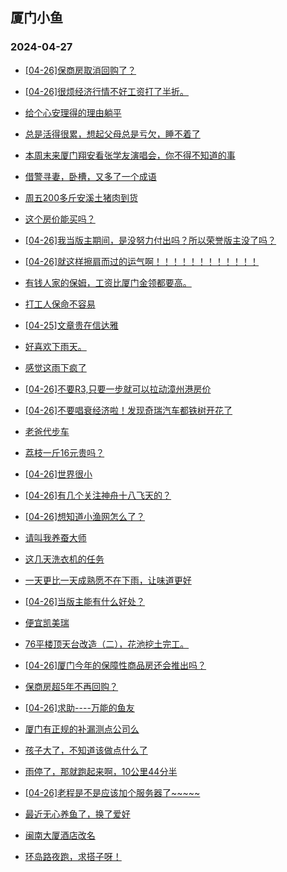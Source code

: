 ## 厦门小鱼 
### 2024-04-27

+ [[04-26]保商房取消回购了？](http://bbs.xmfish.com/read-htm-tid-18181931.html)

+ [[04-26]很烦经济行情不好工资打了半折。](http://bbs.xmfish.com/read-htm-tid-18182056.html)

+ [给个心安理得的理由躺平](http://bbs.xmfish.com/read-htm-tid-18181936.html)

+ [总是活得很累，想起父母总是亏欠，睡不着了](http://bbs.xmfish.com/read-htm-tid-18181941.html)

+ [本周末来厦门翔安看张学友演唱会，你不得不知道的事](http://bbs.xmfish.com/read-htm-tid-18181998.html)

+ [借警寻妻，卧槽，又多了一个成语](http://bbs.xmfish.com/read-htm-tid-18182101.html)

+ [周五200多斤安溪土猪肉到货](http://bbs.xmfish.com/read-htm-tid-18181964.html)

+ [这个房价能买吗？](http://bbs.xmfish.com/read-htm-tid-18182142.html)

+ [[04-26]我当版主期间，是没努力付出吗？所以荣誉版主没了吗？](http://bbs.xmfish.com/read-htm-tid-18181934.html)

+ [[04-26]就这样擦肩而过的运气啊！！！！！！！！！！！！](http://bbs.xmfish.com/read-htm-tid-18182118.html)

+ [有钱人家的保姆，工资比厦门金领都要高。](http://bbs.xmfish.com/read-htm-tid-18182103.html)

+ [打工人保命不容易](http://bbs.xmfish.com/read-htm-tid-18181996.html)

+ [[04-25]文章贵在信达雅](http://bbs.xmfish.com/read-htm-tid-18181947.html)

+ [好喜欢下雨天。](http://bbs.xmfish.com/read-htm-tid-18181972.html)

+ [感觉这雨下疯了](http://bbs.xmfish.com/read-htm-tid-18181971.html)

+ [[04-26]不要R3,只要一步就可以拉动漳州港房价](http://bbs.xmfish.com/read-htm-tid-18182104.html)

+ [[04-26]不要唱衰经济啦！发现奇瑞汽车都铁树开花了](http://bbs.xmfish.com/read-htm-tid-18182172.html)

+ [老爸代步车](http://bbs.xmfish.com/read-htm-tid-18182150.html)

+ [荔枝一斤16元贵吗？](http://bbs.xmfish.com/read-htm-tid-18182184.html)

+ [[04-26]世界很小](http://bbs.xmfish.com/read-htm-tid-18182059.html)

+ [[04-26]有几个关注神舟十八飞天的？](http://bbs.xmfish.com/read-htm-tid-18182187.html)

+ [[04-26]想知道小渔网怎么了？](http://bbs.xmfish.com/read-htm-tid-18182196.html)

+ [请叫我养蚕大师](http://bbs.xmfish.com/read-htm-tid-18182155.html)

+ [这几天洗衣机的任务](http://bbs.xmfish.com/read-htm-tid-18182146.html)

+ [一天更比一天成熟愿不在下雨，让味道更好](http://bbs.xmfish.com/read-htm-tid-18182129.html)

+ [[04-26]当版主能有什么好处？](http://bbs.xmfish.com/read-htm-tid-18182153.html)

+ [便宜凯美瑞](http://bbs.xmfish.com/read-htm-tid-18182253.html)

+ [76平楼顶天台改造（二），花池挖土完工。](http://bbs.xmfish.com/read-htm-tid-18182252.html)

+ [[04-26]厦门今年的保障性商品房还会推出吗？](http://bbs.xmfish.com/read-htm-tid-18182311.html)

+ [保商房超5年不再回购？](http://bbs.xmfish.com/read-htm-tid-18182361.html)

+ [[04-26]求助----万能的鱼友](http://bbs.xmfish.com/read-htm-tid-18182308.html)

+ [厦门有正规的补漏测点公司么](http://bbs.xmfish.com/read-htm-tid-18182188.html)

+ [孩子大了，不知道该做点什么了](http://bbs.xmfish.com/read-htm-tid-18182405.html)

+ [雨停了，那就跑起来啊，10公里44分半](http://bbs.xmfish.com/read-htm-tid-18182353.html)

+ [[04-26]老程是不是应该加个服务器了~~~~~](http://bbs.xmfish.com/read-htm-tid-18182340.html)

+ [最近无心养鱼了，换了爱好](http://bbs.xmfish.com/read-htm-tid-18182226.html)

+ [闽南大厦酒店改名](http://bbs.xmfish.com/read-htm-tid-18182429.html)

+ [环岛路夜跑，求搭子呀！](http://bbs.xmfish.com/read-htm-tid-18182384.html)

